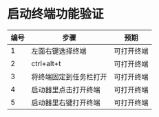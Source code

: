 ﻿#  启动终端功能验证

| 编号 | 步骤                                          | 预期                 |
| ---- | --------------------------------------------- | ------------------- |
| 1    | 左面右键选择终端 | 可打开终端    |
| 2    |ctrl+alt+t |可打开终端 
| 3    |将终端固定到任务栏打开  |可打开终端 |
| 4    | 启动器里点击打开终端 | 可打开终端  |
| 5    | 启动器里右键打开终端 | 可打开终端   |
